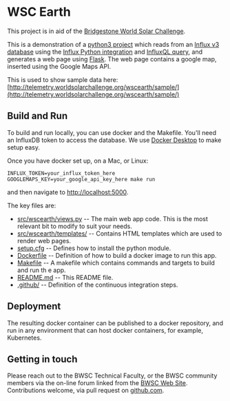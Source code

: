 # WSC Earth

This project is in aid of the [Bridgestone World Solar Challenge](https://www.worldsolarchallenge.org/).

This is a demonstration of a [python3 project](https://www.python.org/) which reads from an [Influx v3 database](https://www.influxdata.com/) using the [Influx Python integration](https://docs.influxdata.com/influxdb/cloud-serverless/reference/client-libraries/v3/python/) and [InfluxQL query](https://docs.influxdata.com/influxdb/cloud-serverless/reference/influxql/), and generates a web page using [Flask](https://flask.palletsprojects.com/en/2.1.x/). The web page contains a google map, inserted using the Google Maps API.

This is used to show sample data here: [http://telemetry.worldsolarchallenge.org/wscearth/sample/](http://telemetry.worldsolarchallenge.org/wscearth/sample/)

## Build and Run

To build and run locally, you can use docker and the Makefile. You'll need an InfluxDB token to access the database. We use [Docker Desktop](https://www.docker.com/products/docker-desktop) to make setup easy.

Once you have docker set up, on a Mac, or Linux:

```
INFLUX_TOKEN=your_influx_token_here GOOGLEMAPS_KEY=your_google_api_key_here make run
```

and then navigate to [http://localhost:5000](http://localhost:5000).

The key files are:

* [src/wscearth/views.py](src/wscearth/views.py) -- The main web app code. This is the most relevant bit to modify to suit your needs.
* [src/wscearth/templates/](src/wscearth/templates/) -- Contains HTML templates which are used to render web pages.
* [setup.cfg](setup.cfg) -- Defines how to install the python module.
* [Dockerfile](Dockerfile) -- Definition of how to build a docker image to run this app.
* [Makefile](Makefile) -- A makefile which contains commands and targets to build and run th
e app.
* [README.md](README.md) -- This README file.
* [.github/](.github/) -- Definition of the continuous integration steps.


## Deployment

The resulting docker container can be published to a docker repository, and run in any environment that can host docker containers, for example, Kubernetes.

## Getting in touch

Please reach out to the BWSC Technical Faculty, or the BWSC community members via the on-line forum linked from the [BWSC Web Site](https://www.worldsolarchallenge.org/). Contributions welcome, via pull request on [github.com](https://github.com/worldsolarchallenge/wscearth).
